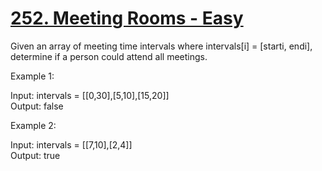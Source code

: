 # [252. Meeting Rooms - Easy](https://leetcode.com/problems/meeting-rooms/description/)

Given an array of meeting time intervals where intervals[i] = [starti, endi], determine if a person could attend all meetings.

Example 1:

Input: intervals = [[0,30],[5,10],[15,20]]  
Output: false

Example 2:

Input: intervals = [[7,10],[2,4]]  
Output: true